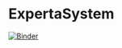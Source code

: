 # ExpertaSystem

[![Binder](https://mybinder.org/badge_logo.svg)](https://mybinder.org/v2/gh/Kirito56/ExpertaSystem/HEAD)